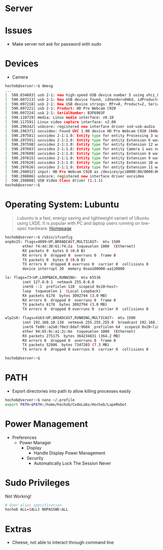 # Server

# Issues

- Make server not ask for password with sudo

# Devices

- Camera

```sh
hochob@server:~$ dmesg
...
[  588.834683] usb 2-1: new high-speed USB device number 5 using xhci_hcd
[  590.097213] usb 2-1: New USB device found, idVendor=046d, idProduct=082d
[  590.097218] usb 2-1: New USB device strings: Mfr=0, Product=2, SerialNumber=1
[  590.097221] usb 2-1: Product: HD Pro Webcam C920
[  590.097224] usb 2-1: SerialNumber: B3F6983F
[  590.110729] media: Linux media interface: v0.10
[  590.117591] Linux video capture interface: v2.00
[  590.296342] usbcore: registered new interface driver snd-usb-audio
[  590.296371] uvcvideo: Found UVC 1.00 device HD Pro Webcam C920 (046d:082d)
[  590.297581] uvcvideo 2-1:1.0: Entity type for entity Processing 3 was not initialized!
[  590.297591] uvcvideo 2-1:1.0: Entity type for entity Extension 6 was not initialized!
[  590.297598] uvcvideo 2-1:1.0: Entity type for entity Extension 12 was not initialized!
[  590.297603] uvcvideo 2-1:1.0: Entity type for entity Camera 1 was not initialized!
[  590.297609] uvcvideo 2-1:1.0: Entity type for entity Extension 8 was not initialized!
[  590.297615] uvcvideo 2-1:1.0: Entity type for entity Extension 9 was not initialized!
[  590.297620] uvcvideo 2-1:1.0: Entity type for entity Extension 10 was not initialized!
[  590.297626] uvcvideo 2-1:1.0: Entity type for entity Extension 11 was not initialized!
[  590.298032] input: HD Pro Webcam C920 as /devices/pci0000:00/0000:00:14.0/usb2/2-1/2-1:1.0/input/input15
[  590.298886] usbcore: registered new interface driver uvcvideo
[  590.298888] USB Video Class driver (1.1.1)
hochob@server:~$ 
```

# Operating System: Lubuntu

> Lubuntu is a fast, energy saving and lightweight variant of Ubuntu using LXDE. It is popular with PC and laptop users running on low-spec hardware. [Homepage](http://lubuntu.me/)

```sh
hochob@server:~$ /sbin/ifconfig
enp0s25: flags=4099<UP,BROADCAST,MULTICAST>  mtu 1500
        ether f4:4d:30:61:f4:2a  txqueuelen 1000  (Ethernet)
        RX packets 0  bytes 0 (0.0 B)
        RX errors 0  dropped 0  overruns 0  frame 0
        TX packets 0  bytes 0 (0.0 B)
        TX errors 0  dropped 0 overruns 0  carrier 0  collisions 0
        device interrupt 20  memory 0xaa100000-aa120000  

lo: flags=73<UP,LOOPBACK,RUNNING>  mtu 65536
        inet 127.0.0.1  netmask 255.0.0.0
        inet6 ::1  prefixlen 128  scopeid 0x10<host>
        loop  txqueuelen 1  (Local Loopback)
        RX packets 6178  bytes 3092794 (3.0 MB)
        RX errors 0  dropped 0  overruns 0  frame 0
        TX packets 6178  bytes 3092794 (3.0 MB)
        TX errors 0  dropped 0 overruns 0  carrier 0  collisions 0

wlp2s0: flags=4163<UP,BROADCAST,RUNNING,MULTICAST>  mtu 1500
        inet 192.168.10.138  netmask 255.255.255.0  broadcast 192.168.10.255
        inet6 fe80::a2a0:f0e3:8daf:9684  prefixlen 64  scopeid 0x20<link>
        ether 94:65:9c:a1:2c:6e  txqueuelen 1000  (Ethernet)
        RX packets 275175  bytes 364234831 (364.2 MB)
        RX errors 0  dropped 0  overruns 0  frame 0
        TX packets 52986  bytes 7347203 (7.3 MB)
        TX errors 0  dropped 0 overruns 0  carrier 0  collisions 0

hochob@server:~$ 
```

# PATH

- Export directories into path to allow killing processes easily

```sh
hochob@server:~$ nano ~/.profile
export PATH=$PATH:/home/hochob/CodeLabs/Hochob/LupeRobot
```

# Power Management

- Preferences
  - Power Manager
    - Display
      - Handle Display Power Management
    - Security
      - Automatically Lock The Session Never

# Sudo Privileges

Not Working!

```sh
# User alias specification
hochob ALL=(ALL) NOPASSWD:ALL
```

# Extras

- Cheese, not able to interact through command line